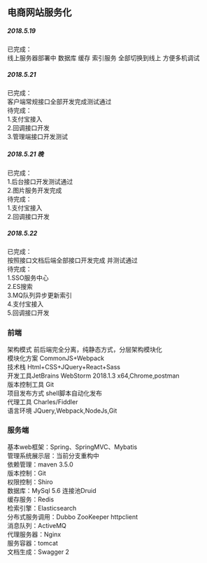 ## 电商网站服务化

##### 2018.5.19
已完成：<br>
 线上服务器部署中  数据库 缓存 索引服务 全部切换到线上 方便多机调试
##### 2018.5.21
已完成：<br>
客户端常规接口全部开发完成测试通过 <br>
待完成：<br>
1.支付宝接入 <br>
2.回调接口开发   <br>
3.管理端接口开发测试
##### 2018.5.21 晚
已完成：<br>
1.后台接口开发测试通过  <br>
2.图片服务开发完成<br>
待完成：<br>
1.支付宝接入 <br>
2.回调接口开发 

##### 2018.5.22 
已完成：<br>
按照接口文档后端全部接口开发完成 并测试通过<br>
待完成：<br>
1.SSO服务中心 <br>
2.ES搜索 <br>
3.MQ队列异步更新索引 <br>
4.支付宝接入 <br>
5.回调接口开发 
### 前端

架构模式 前后端完全分离，纯静态方式，分层架构模块化  <br>
模块化方案 CommonJS+Webpack  <br>
技术栈 Html+CSS+JQuery+React+Sass  <br>
开发工具JetBrains WebStorm 2018.1.3 x64,Chrome,postman <br>
版本控制工具 Git <br>
项目发布方式 shell脚本自动化发布 <br>
代理工具 Charles/Fiddler <br>
语言环境 JQuery,Webpack,NodeJs,Git <br>

### 服务端
基本web框架：Spring、SpringMVC、Mybatis<br>
管理系统展示层：当前分支重构中 <br>
依赖管理：maven 3.5.0<br>
版本控制：Git<br>
权限控制：Shiro<br>
数据库：MySql 5.6 连接池Druid<br>
缓存服务：Redis<br>
检索引擎：Elasticsearch<br>
分布式服务调用：Dubbo ZooKeeper httpclient<br>
消息队列：ActiveMQ<br>
代理服务器：Nginx<br>
服务容器：tomcat<br>
文档生成：Swagger 2<br>
